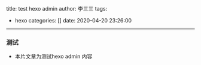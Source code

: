 title: test hexo admin
author: 李三三
tags:
  - hexo
categories: []
date: 2020-04-20 23:26:00
---
### 测试
- 本片文章为测试hexo admin 内容